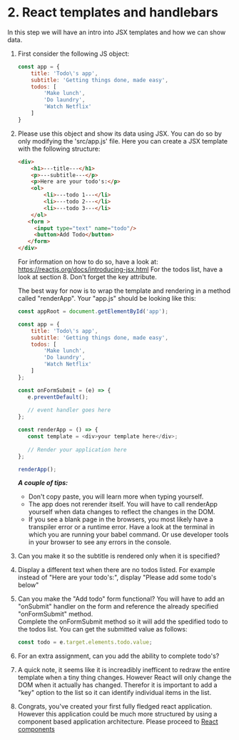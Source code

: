 # 2. React templates and handlebars

In this step we will have an intro into JSX templates and how we can show data.

1. First consider the following JS object:  
    ```javascript
    const app = {
        title: 'Todo\'s app',
        subtitle: 'Getting things done, made easy',
        todos: [
            'Make lunch',
            'Do laundry',
            'Watch Netflix'
        ]
    }
    ```
2. Please use this object and show its data using JSX. You can do so by only modifying the 'src/app.js' file. 
    Here you can create a JSX template with the following structure:
    
    ```html
    <div>
        <h1>---title---</h1>
        <p>---subtitle---</p>
        <p>Here are your todo's:</p>
        <ol>
            <li>---todo 1---</li>
            <li>---todo 2---</li>
            <li>---todo 3---</li>
        </ol>
       <form >
         <input type="text" name="todo"/>
         <button>Add Todo</button>
       </form>
    </div>
    ```
    For information on how to do so, have a look at: https://reactjs.org/docs/introducing-jsx.html For the todos list, have a look at section 8. Don't forget the key attribute.
    
    The best way for now is to wrap the template and rendering in a method called "renderApp". Your "app.js" should be looking like this:
    
    ```javascript
    const appRoot = document.getElementById('app');

    const app = {
        title: 'Todo\'s app',
        subtitle: 'Getting things done, made easy',
        todos: [
            'Make lunch',
            'Do laundry',
            'Watch Netflix'
        ]
    };
 
    const onFormSubmit = (e) => {   
       e.preventDefault();
     
       // event handler goes here
    };

    const renderApp = () => {
       const template = <div>your template here</div>;
       
       // Render your application here
    };
 
    renderApp();
    ```
    
    ***A couple of tips:*** 
    - Don't copy paste, you will learn more when typing yourself.
    - The app does not rerender itself. You will have to call renderApp yourself when data changes to reflect the changes in the DOM.
    - If you see a blank page in the browsers, you most likely have a transpiler error or a runtime error. Have a look at the terminal in which you are running your babel command. Or use developer tools in your browser to see any errors in the console.

3. Can you make it so the subtitle is rendered only when it is specified?
4. Display a different text when there are no todos listed. For example instead of "Here are your todo's:", display "Please add some todo's below"
5. Can you make the "Add todo" form functional? You will have to add an "onSubmit" handler on the form and reference the already specified "onFormSubmit" method.  
    Complete the onFormSubmit method so it will add the spedified todo to the todos list. You can get the submitted value as follows: 
    ```javascript
    const todo = e.target.elements.todo.value;
    ```
6. For an extra assignment, can you add the ability to complete todo's?
6. A quick note, it seems like it is increadibly inefficent to redraw the entire template when a tiny thing changes. However React will only change the DOM when it actually has changed. Therefor it is important to add a "key" option to the list so it can identify individual items in the list.
7. Congrats, you've created your first fully fledged react application. However this application could be much more structured by using a component based application architecture. Please proceed to [React components](3ReactComponents.md)
    
    
    